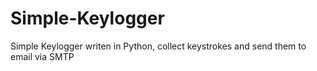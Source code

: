 # Simple-Keylogger
Simple Keylogger writen in Python, collect keystrokes and send them to email via SMTP
